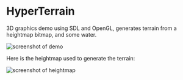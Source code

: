 # HyperTerrain
3D graphics demo using SDL and OpenGL, generates terrain from a heightmap bitmap, and some water.
  
![screenshot of demo](https://github.com/thermionik/HyperTerrain/main/screenshot.png)

Here is the heightmap used to generate the terrain:  

![screenshot of heightmap](https://github.com/thermionik/HyperTerrain/main/screenshot_heightmap.png)
